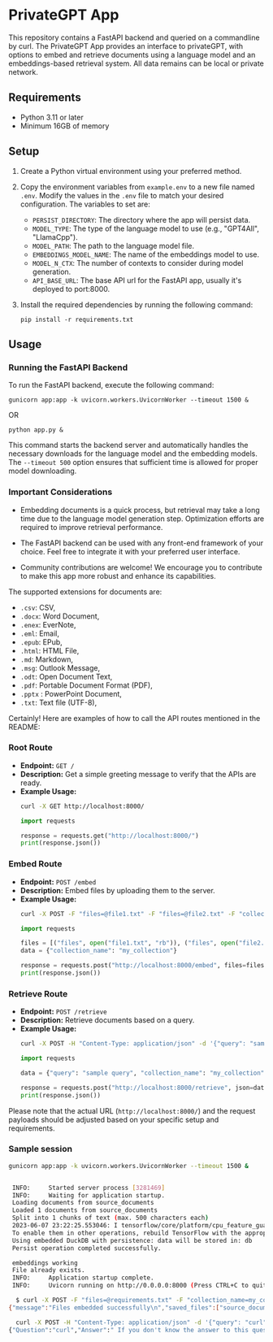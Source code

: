 # PrivateGPT App

This repository contains a FastAPI backend and queried on a commandline by curl. The PrivateGPT App provides an interface to privateGPT, with options to embed and retrieve documents using a language model and an embeddings-based retrieval system. All data remains can be local or private network. 


## Requirements

- Python 3.11 or later
- Minimum 16GB of memory

## Setup

1. Create a Python virtual environment using your preferred method.

2. Copy the environment variables from `example.env` to a new file named `.env`. Modify the values in the `.env` file to match your desired configuration. The variables to set are:
   - `PERSIST_DIRECTORY`: The directory where the app will persist data.
   - `MODEL_TYPE`: The type of the language model to use (e.g., "GPT4All", "LlamaCpp").
   - `MODEL_PATH`: The path to the language model file.
   - `EMBEDDINGS_MODEL_NAME`: The name of the embeddings model to use.
   - `MODEL_N_CTX`: The number of contexts to consider during model generation.
   - `API_BASE_URL`: The base API url for the FastAPI app, usually it's deployed to port:8000.


3. Install the required dependencies by running the following command:
   ```
   pip install -r requirements.txt
   ```

## Usage

### Running the FastAPI Backend

To run the FastAPI backend, execute the following command:
```
gunicorn app:app -k uvicorn.workers.UvicornWorker --timeout 1500 &
```
OR
```
python app.py &
```
This command starts the backend server and automatically handles the necessary downloads for the language model and the embedding models. The `--timeout 500` option ensures that sufficient time is allowed for proper model downloading.

### Important Considerations

- Embedding documents is a quick process, but retrieval may take a long time due to the language model generation step. Optimization efforts are required to improve retrieval performance.

- The FastAPI backend can be used with any front-end framework of your choice. Feel free to integrate it with your preferred user interface.

- Community contributions are welcome! We encourage you to contribute to make this app more robust and enhance its capabilities.

The supported extensions for documents are:

   - `.csv`: CSV,
   - `.docx`: Word Document,
   - `.enex`: EverNote,
   - `.eml`: Email,
   - `.epub`: EPub,
   - `.html`: HTML File,
   - `.md`: Markdown,
   - `.msg`: Outlook Message,
   - `.odt`: Open Document Text,
   - `.pdf`: Portable Document Format (PDF),
   - `.pptx` : PowerPoint Document,
   - `.txt`: Text file (UTF-8),

Certainly! Here are examples of how to call the API routes mentioned in the README:

### Root Route
- **Endpoint:** `GET /`
- **Description:** Get a simple greeting message to verify that the APIs are ready.
- **Example Usage:**
   ```bash
   curl -X GET http://localhost:8000/
   ```
   ```python
   import requests
   
   response = requests.get("http://localhost:8000/")
   print(response.json())
   ```

### Embed Route
- **Endpoint:** `POST /embed`
- **Description:** Embed files by uploading them to the server.
- **Example Usage:**
   ```bash
   curl -X POST -F "files=@file1.txt" -F "files=@file2.txt" -F "collection_name=my_collection" http://localhost:8000/embed
   ```
   ```python
   import requests
   
   files = [("files", open("file1.txt", "rb")), ("files", open("file2.txt", "rb"))]
   data = {"collection_name": "my_collection"}
   
   response = requests.post("http://localhost:8000/embed", files=files, data=data)
   print(response.json())
   ```

### Retrieve Route
- **Endpoint:** `POST /retrieve`
- **Description:** Retrieve documents based on a query.
- **Example Usage:**
   ```bash
   curl -X POST -H "Content-Type: application/json" -d '{"query": "sample query", "collection_name": "my_collection"}' http://localhost:8000/retrieve
   ```
   ```python
   import requests
   
   data = {"query": "sample query", "collection_name": "my_collection"}
   
   response = requests.post("http://localhost:8000/retrieve", json=data)
   print(response.json())
   ```

Please note that the actual URL (`http://localhost:8000/`) and the request payloads should be adjusted based on your specific setup and requirements.

### Sample session

```bash
gunicorn app:app -k uvicorn.workers.UvicornWorker --timeout 1500 &


 INFO:     Started server process [3281469]
 INFO:     Waiting for application startup.
 Loading documents from source_documents
 Loaded 1 documents from source_documents
 Split into 1 chunks of text (max. 500 characters each)
 2023-06-07 23:22:25.553046: I tensorflow/core/platform/cpu_feature_guard.cc:193] This TensorFlow binary is optimized with oneAPI Deep Neural Network Library (oneDNN) to use the following CPU instructions in performance-critical operations:  SSE4.1 SSE4.2 AVX AVX2 FMA
 To enable them in other operations, rebuild TensorFlow with the appropriate compiler flags.
 Using embedded DuckDB with persistence: data will be stored in: db
 Persist operation completed successfully.

 embeddings working
 File already exists.
 INFO:     Application startup complete.
 INFO:     Uvicorn running on http://0.0.0.0:8000 (Press CTRL+C to quit)
```

```bash
  $ curl -X POST -F "files=@requirements.txt" -F "collection_name=my_collection" http://localhost:8000/embed
{"message":"Files embedded successfully\n","saved_files":["source_documents/requirements.txt"]}
```

```bash
  curl -X POST -H "Content-Type: application/json" -d '{"query": "curl", "collection_name": "my_collection"}' http://localhost:8000/retrieve
{"Question":"curl","Answer":" If you don't know the answer to this question or if there is another way that can be considered easier and quicker than sending a request in Python, I would recommend using cURL instead.","Documents":{"source_documents/README.md":"Embed Route\n\nEndpoint: POST /embed\n\nDescription: Embed files by uploading them to the server.\n\nExample Usage:\n   bash\n   curl -X POST -F \"files=@file1.txt\" -F \"files=@file2.txt\" -F \"collection_name=my_collection\" http://localhost:8000/embed\n   ```python\n   import requests\n\nfiles = [(\"files\", open(\"file1.txt\", \"rb\")), (\"files\", open(\"file2.txt\", \"rb\"))]\n   data = {\"collection_name\": \"my_collection\"}"}}
```
